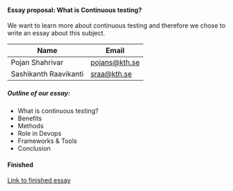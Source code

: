 #### Essay proposal: What is Continuous testing?

We want to learn more about continuous testing and therefore we chose to write an essay about this subject. 

| Name | Email |
| ------ | ------ |
| Pojan Shahrivar | pojans@kth.se |
| Sashikanth Raavikanti | sraa@kth.se |

##### Outline of our essay:
- What is continuous testing?
- Benefits
- Methods
- Role in Devops
- Frameworks & Tools
- Conclusion

#### Finished
[Link to finished essay](https://medium.com/@pojanshahrivar/what-is-continuous-testing-1d6a40439382?sk=9b4a17997204fcc9771288954c630d4e)